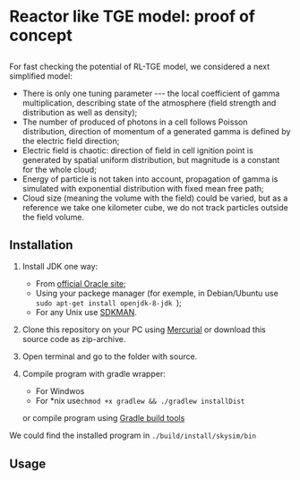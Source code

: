 # Reactor like TGE model: proof of concept

## 
For fast checking the potential of RL-TGE model, we considered a next simplified model:  
* There is only one tuning parameter --- the local coefficient of gamma multiplication, describing state of the atmosphere (field strength and distribution as well as density);
* The number of produced of photons in a cell follows Poisson distribution, direction of momentum of a generated gamma is defined by the electric field direction;
* Electric field is chaotic: direction of field in cell ignition point is generated by spatial uniform distribution, but magnitude is a constant for the whole cloud;
* Energy of particle is not taken into account, propagation of gamma is simulated with exponential distribution with fixed mean free path;
* Cloud size (meaning the volume with the field) could be varied, but as a reference we take one kilometer cube, we do not track particles outside the field volume. 
## Installation

1. Install JDK one way:
    * From [official Oracle site](https://www.oracle.com/technetwork/java/javase/downloads/jdk8-downloads-2133151.html);
    * Using your packege manager (for exemple, in Debian/Ubuntu use `sudo apt-get install openjdk-8-jdk
`);
    * For any Unix use [SDKMAN](https://sdkman.io/).
2. Clone this repository on your PC using [Mercurial](https://www.mercurial-scm.org/) or download this source code as zip-archive.

3. Open terminal and go to the folder with source.

4. Compile program with gradle wrapper:
    * For Windwos 
    * For *nix use`chmod +x gradlew && ./gradlew installDist`
    
    or
    compile program using [Gradle build tools](https://gradle.org/)

We could find the installed program in `./build/install/skysim/bin`

## Usage